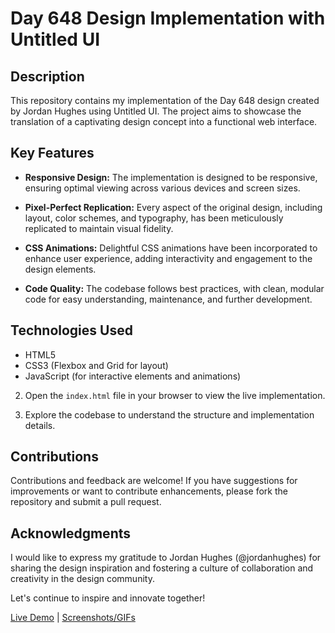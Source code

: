 # Day 648 Design Implementation with Untitled UI

## Description

This repository contains my implementation of the Day 648 design created by Jordan Hughes using Untitled UI. The project aims to showcase the translation of a captivating design concept into a functional web interface.

## Key Features

- **Responsive Design:** The implementation is designed to be responsive, ensuring optimal viewing across various devices and screen sizes.
  
- **Pixel-Perfect Replication:** Every aspect of the original design, including layout, color schemes, and typography, has been meticulously replicated to maintain visual fidelity.

- **CSS Animations:** Delightful CSS animations have been incorporated to enhance user experience, adding interactivity and engagement to the design elements.

- **Code Quality:** The codebase follows best practices, with clean, modular code for easy understanding, maintenance, and further development.

## Technologies Used

- HTML5
- CSS3 (Flexbox and Grid for layout)
- JavaScript (for interactive elements and animations)


2. Open the `index.html` file in your browser to view the live implementation.

3. Explore the codebase to understand the structure and implementation details.

## Contributions

Contributions and feedback are welcome! If you have suggestions for improvements or want to contribute enhancements, please fork the repository and submit a pull request.

## Acknowledgments

I would like to express my gratitude to Jordan Hughes (@jordanhughes) for sharing the design inspiration and fostering a culture of collaboration and creativity in the design community.

Let's continue to inspire and innovate together!

[Live Demo](https://lydiaofficial.github.io/Untitled-UI/) | [Screenshots/GIFs](#)

